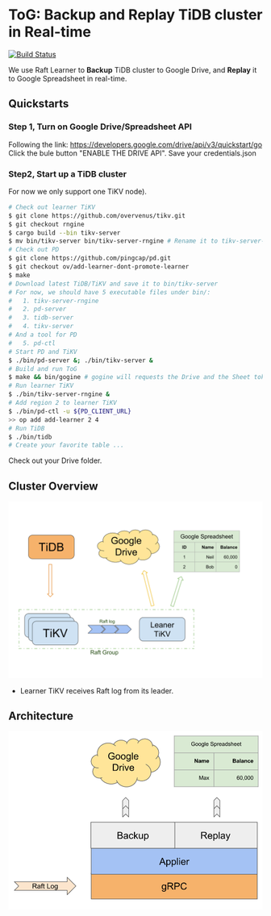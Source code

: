 # ToG: Backup and Replay TiDB cluster in Real-time

[![Build Status](https://travis-ci.org/overvenus/tidbongoogle.svg?branch=master)](https://travis-ci.org/overvenus/tidbongoogle)

We use Raft Learner to **Backup** TiDB cluster to Google Drive, and **Replay**
it to Google Spreadsheet in real-time.

## Quickstarts

### Step 1, Turn on Google Drive/Spreadsheet API

Following the link: https://developers.google.com/drive/api/v3/quickstart/go
Click the bule button "ENABLE THE DRIVE API". Save your credentials.json

### Step2, Start up a TiDB cluster

For now we only support one TiKV node).

```sh
# Check out learner TiKV
$ git clone https://github.com/overvenus/tikv.git
$ git checkout rngine
$ cargo build --bin tikv-server
$ mv bin/tikv-server bin/tikv-server-rngine # Rename it to tikv-server-rngine
# Check out PD
$ git clone https://github.com/pingcap/pd.git
$ git checkout ov/add-learner-dont-promote-learner
$ make
# Download latest TiDB/TiKV and save it to bin/tikv-server
# For now, we should have 5 executable files under bin/:
#   1. tikv-server-rngine
#   2. pd-server
#   3. tidb-server
#   4. tikv-server
# And a tool for PD
#   5. pd-ctl
# Start PD and TiKV
$ ./bin/pd-server &; ./bin/tikv-server &
# Build and run ToG
$ make && bin/gogine # gogine will requests the Drive and the Sheet token
# Run learner TiKV
$ ./bin/tikv-server-rngine &
# Add region 2 to learner TiKV
$ ./bin/pd-ctl -u ${PD_CLIENT_URL}
>> op add add-learner 2 4
# Run TiDB
$ ./bin/tidb
# Create your favorite table ...
```

Check out your Drive folder.

## Cluster Overview

![Overview](./images/overview.svg)

* Learner TiKV receives Raft log from its leader.

## Architecture

![Architecture](./images/architecture.svg)
